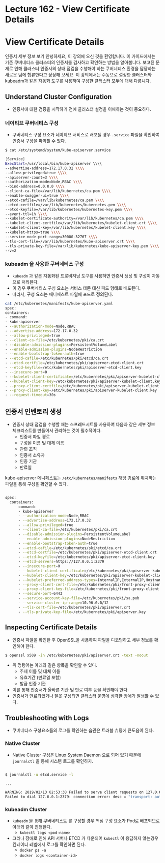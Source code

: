 # Lecture 162 - View Certificate Details

# View Certificate Details

인증서 세부 정보 보기
안녕하세요, 이 강의에 오신 것을 환영합니다.
이 가이드에서는 기존 쿠버네티스 클러스터의 인증서를 검사하고 확인하는 방법을 알아봅니다.
보고된 문제로 인해 클러스터 인증서의 상태 점검을 수행해야 하는 쿠버네티스 환경을 담당하는 새로운 팀에 합류한다고 상상해 보세요.
이 강의에서는 수동으로 설정한 클러스터와 kubeadm과 같은 자동화 도구를 사용하여 구성한 클러스터 모두에 대해 다룹니다.

## Understand Cluster Configuration

- 인증서에 대한 검증을 시작하기 전에 클러스터 설정을 이해하는 것이 중요하다.

### 네이티브 쿠버네티스 구성

- 쿠버네티스 구성 요소가 네이티브 서비스로 배포될 경우 `.service` 파일을 확인하여 인증서 구성을 파악할 수 있다.

```bash
$ cat /etc/systemd/system/kube-apiserver.service

[Service]
ExecStart=/usr/local/bin/kube-apiserver \\\\
--advertise-address=172.17.0.32 \\\\
--allow-privileged=true \\\\
--apiserver-count=3 \\\\
--authorization-mode=Node,RBAC \\\\
--bind-address=0.0.0.0 \\\\
--client-ca-file=/var/lib/kubernetes/ca.pem \\\\
--enable-swagger-ui=true \\\\
--etcd-cafile=/var/lib/kubernetes/ca.pem \\\\
--etcd-certfile=/var/lib/kubernetes/kubernetes.pem \\\\
--etcd-keyfile=/var/lib/kubernetes/kubernetes-key.pem \\\\
--event-ttl=1h \\\\
--kubelet-certificate-authority=/var/lib/kubernetes/ca.pem \\\\
--kubelet-client-certfile=/var/lib/kubernetes/kubelet-client.crt \\\\
--kubelet-client-key=/var/lib/kubernetes/kubelet-client.key \\\\
--kubelet-https=true \\\\
--service-node-port-range=30000-32767 \\\\
--tls-cert-file=/var/lib/kubernetes/kube-apiserver.crt \\\\
--tls-private-key-file=/var/lib/kubernetes/kube-apiserver-key.pem \\\\
--v=2

```

### kubeadm 을 사용한 쿠버네티스 구성

- `kubeadm` 과 같은 자동화된 프로비저닝 도구를 사용하면 인증서 생성 및 구성이 자동으로 처리된다.
- 이 경우 쿠버네티스 구성 요소는 서비스 데몬 대신 파드 형태로 배포된다.
- 따라서, 구성 요소는 매니페스트 파일에 포드로 정의된다.

```bash
cat /etc/kubernetes/manifests/kube-apiserver.yaml
spec:
containers:
- command:
- kube-apiserver
- --authorization-mode=Node,RBAC
- --advertise-address=172.17.0.32
- --allow-privileged=true
- --client-ca-file=/etc/kubernetes/pki/ca.crt
- --disable-admission-plugins=PersistentVolumeLabel
- --enable-admission-plugins=NodeRestriction
- --enable-bootstrap-token-auth=true
- --etcd-cafile=/etc/kubernetes/pki/etcd/ca.crt
- --etcd-certfile=/etc/kubernetes/pki/apiserver-etcd-client.crt
- --etcd-keyfile=/etc/kubernetes/pki/apiserver-etcd-client.key
- --insecure-port=0
- --kubelet-client-certificate=/etc/kubernetes/pki/apiserver-kubelet-client.crt
- --kubelet-client-key=/etc/kubernetes/pki/apiserver-kubelet-client.key
- --proxy-client-certfile=/etc/kubernetes/pki/apiserver-kubelet-client.crt
- --proxy-client-key=/etc/kubernetes/pki/apiserver-kubelet-client.key
- --request-timeout=30s

```

## 인증서 인벤토리 생성

- 인증서 상태 점검을 수행할 때는 스프레드시트를 사용하여 다음과 같은 세부 정보 체크리스트를 만들어서 관리하는 것이 필수적이다.
    - 인증서 파일 경로
    - 구성된 이름 및 대체 이름
    - 관련 조직
    - 인증서 소유자
    - 인증 기관
    - 만료일

kube-apiserver 메니페스트는 `/etc/kubernetes/manifests` 해당 경로에 위치하는 파일을 통해 구성을 확인할 수 있다.

```bash

spec:
  containers:
    - command:
      - kube-apiserver
      - --authorization-mode=Node,RBAC
      - --advertise-address=172.17.0.32
      - --allow-privileged=true
      - --client-ca-file=/etc/kubernetes/pki/ca.crt
      - --disable-admission-plugins=PersistentVolumeLabel
      - --enable-admission-plugins=NodeRestriction
      - --enable-bootstrap-token-auth=true
      - --etcd-cafile=/etc/kubernetes/pki/etcd/ca.crt
      - --etcd-certfile=/etc/kubernetes/pki/apiserver-etcd-client.crt
      - --etcd-keyfile=/etc/kubernetes/pki/apiserver-etcd-client.key
      - --etcd-servers=https://127.0.0.1:2379
      - --insecure-port=0
      - --kubelet-client-certificate=/etc/kubernetes/pki/apiserver-kubelet-client.crt
      - --kubelet-client-key=/etc/kubernetes/pki/apiserver-kubelet-client.key
      - --kubelet-preferred-address-types=InternalIP,ExternalIP,Hostname
      - --proxy-client-cert-file=/etc/kubernetes/pki/front-proxy-client.crt
      - --proxy-client-key-file=/etc/kubernetes/pki/front-proxy-client.key
      - --secure-port=6443
      - --service-account-key-file=/etc/kubernetes/pki/sa.pub
      - --service-cluster-ip-range=10.96.0.0/12
      - --tls-cert-file=/etc/kubernetes/pki/apiserver.crt
      - --tls-private-key-file=/etc/kubernetes/pki/apiserver.key

```

## Inspecting Certificate Details

- 인증서 파일을 확인한 후 OpenSSL을 사용하여 파일을 디코딩하고 세부 정보를 확인해야 한다.

```bash
$ openssl x509 -in /etc/kubernetes/pki/apiserver.crt -text -noout

```

- 위 명령어는 아래와 같은 항목을 확인할 수 있다.
    - 주제 이름 및 대체 이름
    - 유효기간 (만료일 포함)
    - 발급 인증 기관
- 이를 통해 인증서가 올바른 기관 및 만료 여부 등을 확인해야 한다.
- 인증서가 만료되었거나 잘못 구성되면 클러스터 운영에 심각한 장애가 발생할 수 있다.

## Troubleshooting with Logs

- 쿠버네티스 구성요소들의 로그를 확인하는 습관은 트러블 슈팅에 큰도움이 된다.

### Native Cluster

- Native Cluster 구성은 Linux System Daemon 으로 되어 있기 때문에 `journalctl` 을 통해 시스템 로그를 확인하자.

```bash

$ journalctl -u etcd.service -l

...

WARNING: 2019/02/13 02:53:30 Failed to serve client requests on 127.0.0.1:2379
Failed to dial 127.0.0.1:2379: connection error: desc = "transport: authentication handshake failed: remote error: tls: bad certificate"; please retry.

```

### kubeadm Cluster

- `kubeadm` 을 통해 쿠버네티스트 를 구성할 경우 핵심 구성 요소가 Pod로 배포되므로 아래와 같이 진행한다.
    - `kubectl logs <pod-name>`
- 그러나 장애로 인해 API 서버나 ETCD 가 다운되어 `kubectl` 이 응답하지 않는경우 컨테이너 레벨에서 로그를 확인하면 된다.
    - `docker ps -a`
    - `docker logs <container-id>`